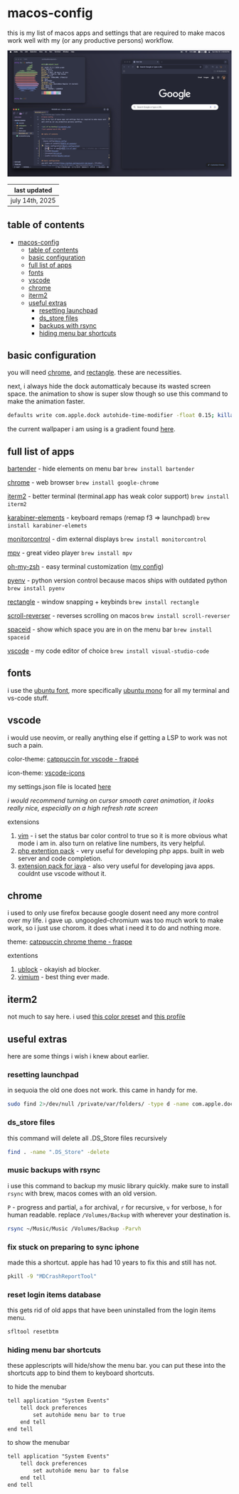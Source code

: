 # macos-config

this is my list of macos apps and settings that are required to make macos work well with my (or any productive persons) workflow.

![pic of my desktop](screenshot.png)

| last updated    |
| --------------- |
| july 14th, 2025 |

## table of contents

- [macos-config](#macos-config)
  - [table of contents](#table-of-contents)
  - [basic configuration](#basic-configuration)
  - [full list of apps](#full-list-of-apps)
  - [fonts](#fonts)
  - [vscode](#vscode)
  - [chrome](#chrome)
  - [iterm2](#iterm2)
  - [useful extras](#useful-extras)
    - [resetting launchpad](#resetting-launchpad)
    - [ds\_store files](#ds_store-files)
    - [backups with rsync](#backups-with-rsync)
    - [hiding menu bar shortcuts](#hiding-menu-bar-shortcuts)

## basic configuration

you will need [chrome](https://www.google.com/chrome/), and [rectangle](https://github.com/rxhanson/Rectangle). these are necessities.

next, i always hide the dock automatticaly because its wasted screen space. the animation to show is super slow though so use this command to make the animation faster.

```bash
defaults write com.apple.dock autohide-time-modifier -float 0.15; killall Dock
```

the current wallpaper i am using is a gradient found [here](wallpapers/cappuccin/gradients/bkg3_bkg5.png).

## full list of apps

[bartender](https://www.macbartender.com/Bartender5/) - hide elements on menu bar
`brew install bartender`

[chrome](https://www.google.com/chrome/) - web browser
`brew install google-chrome`

[iterm2](https://github.com/gnachman/iTerm2) - better terminal (terminal.app has weak color support)
`brew install iterm2`

[karabiner-elements](https://github.com/pqrs-org/Karabiner-Elements) - keyboard remaps (remap f3 => launchpad)
`brew install karabiner-elemets`

[monitorcontrol](https://github.com/MonitorControl/MonitorControl) - dim external displays
`brew install monitorcontrol`

[mpv](https://github.com/mpv-player/mpv) - great video player
`brew install mpv`

[oh-my-zsh](https://github.com/ohmyzsh/ohmyzsh) - easy terminal customization ([my config](zsh/.zshrc))

[pyenv](https://github.com/pyenv/pyenv?tab=readme-ov-file#macos) - python version control because macos ships with outdated python
`brew install pyenv`

[rectangle](https://github.com/rxhanson/Rectangle) - window snapping + keybinds
`brew install rectangle`

[scroll-reverser](https://github.com/pilotmoon/Scroll-Reverser) - reverses scrolling on macos
`brew install scroll-reverser`

[spaceid](https://github.com/dshnkao/SpaceId) - show which space you are in on the menu bar
`brew install spaceid`

[vscode](https://code.visualstudio.com/) - my code editor of choice
`brew install visual-studio-code`

## fonts

i use the [ubuntu font](https://design.ubuntu.com/font), more specifically [ubuntu mono](https://fonts.google.com/specimen/Ubuntu+Mono) for all my terminal and vs-code stuff.

## vscode

i would use neovim, or really anything else if getting a LSP to work was not such a pain.

color-theme: [catppuccin for vscode - frappé](https://marketplace.visualstudio.com/items?itemName=Catppuccin.catppuccin-vsc)

icon-theme: [vscode-icons](https://marketplace.visualstudio.com/items?itemName=vscode-icons-team.vscode-icons)

my settings.json file is located [here](/vscode/settings.json)

_i would recommend turning on cursor smooth caret animation, it looks really nice, especially on a high refresh rate screen_

extensions

1. [vim](https://marketplace.visualstudio.com/items?itemName=vscodevim.vim) - i set the status bar color control to true so it is more obvious what mode i am in. also turn on relative line numbers, its very helpful.
2. [php extention pack](https://marketplace.visualstudio.com/items?itemName=xdebug.php-pack) - very useful for developing php apps. built in web server and code completion.
3. [extension pack for java](https://marketplace.visualstudio.com/items?itemName=vscjava.vscode-java-pack) - also very useful for developing java apps. couldnt use vscode without it.

## chrome

i used to only use firefox because google dosent need any more control over my life. i gave up.
ungoogled-chromium was too much work to make work, so i just use chorom. it does what i need it to do and nothing more.

theme: [catppuccin chrome theme - frappe](https://chromewebstore.google.com/detail/catppuccin-chrome-theme-f/olhelnoplefjdmncknfphenjclimckaf)

extentions

1. [ublock](https://chromewebstore.google.com/detail/ublock/epcnnfbjfcgphgdmggkamkmgojdagdnn) - okayish ad blocker.
2. [vimium](https://vimium.github.io/) - best thing ever made.

## iterm2

not much to say here. i used [this color preset](iterm2/catppuccin-frappe.itermcolors) and [this profile](iterm2/Default.json)

## useful extras

here are some things i wish i knew about earlier.

### resetting launchpad

in sequoia the old one does not work. this came in handy for me.

```bash
sudo find 2>/dev/null /private/var/folders/ -type d -name com.apple.dock.launchpad -exec rm -rf {} +; killall Dock
```

### ds_store files

this command will delete all .DS_Store files recursively

```bash
find . -name ".DS_Store" -delete
```

### music backups with rsync

i use this command to backup my music library quickly. make sure to install `rsync` with brew, macos comes with an old version.

`P` - progress and partial, `a` for archival, `r` for recursive, `v` for verbose, `h` for human readable. replace `/Volumes/Backup` with wherever your destination is.

```bash
rsync ~/Music/Music /Volumes/Backup -Parvh
```

### fix stuck on preparing to sync iphone

made this a shortcut. apple has had 10 years to fix this and still has not.

```bash
pkill -9 "MDCrashReportTool"
```

### reset login items database

this gets rid of old apps that have been uninstalled from the login items menu.

```bash
sfltool resetbtm
```

### hiding menu bar shortcuts

these applescripts will hide/show the menu bar. you can put these into the shortcuts app to bind them to keyboard shortcuts.

to hide the menubar

```applescript
tell application "System Events"
	tell dock preferences
		set autohide menu bar to true
	end tell
end tell
```

to show the menubar

```applescript
tell application "System Events"
	tell dock preferences
		set autohide menu bar to false
	end tell
end tell
```
